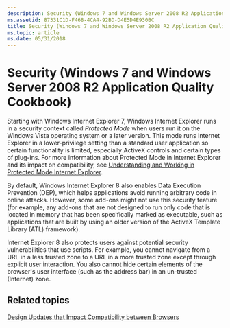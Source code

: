 ```yaml
---
description: Security (Windows 7 and Windows Server 2008 R2 Application Quality Cookbook)
ms.assetid: 87331C1D-F468-4CA4-92BD-D4E5D4E930BC
title: Security (Windows 7 and Windows Server 2008 R2 Application Quality Cookbook)
ms.topic: article
ms.date: 05/31/2018
---
```


# Security (Windows 7 and Windows Server 2008 R2 Application Quality Cookbook)

Starting with Windows Internet Explorer 7, Windows Internet Explorer runs in a security context called *Protected Mode* when users run it on the Windows Vista operating system or a later version. This mode runs Internet Explorer in a lower-privilege setting than a standard user application so certain functionality is limited, especially ActiveX controls and certain types of plug-ins. For more information about Protected Mode in Internet Explorer and its impact on compatibility, see [Understanding and Working in Protected Mode Internet Explorer](/previous-versions/windows/internet-explorer/ie-developer/).

By default, Windows Internet Explorer 8 also enables Data Execution Prevention (DEP), which helps applications avoid running arbitrary code in online attacks. However, some add-ons might not use this security feature (for example, any add-ons that are not designed to run only code that is located in memory that has been specifically marked as executable, such as applications that are built by using an older version of the ActiveX Template Library (ATL) framework).

Internet Explorer 8 also protects users against potential security vulnerabilities that use scripts. For example, you cannot navigate from a URL in a less trusted zone to a URL in a more trusted zone except through explicit user interaction. You also cannot hide certain elements of the browser's user interface (such as the address bar) in an un-trusted (Internet) zone.

## Related topics

<dl> <dt>

[Design Updates that Impact Compatibility between Browsers](design-updates-that-impact-compatibility-between-browsers.md)
</dt> </dl>

 

 
